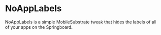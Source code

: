 # NoAppLabels

NoAppLabels is a simple MobileSubstrate tweak that hides the labels of all of your apps on the Springboard.